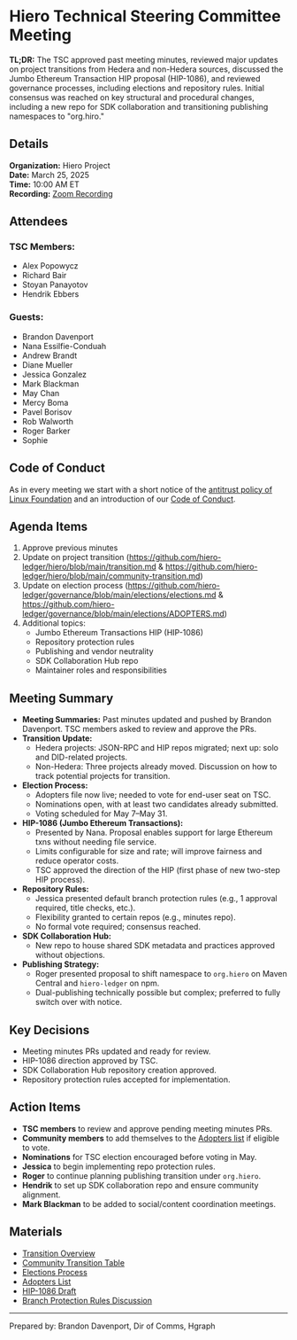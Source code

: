# Hiero Technical Steering Committee Meeting

**TL;DR:** The TSC approved past meeting minutes, reviewed major updates on project transitions from Hedera and non-Hedera sources, discussed the Jumbo Ethereum Transaction HIP proposal (HIP-1086), and reviewed governance processes, including elections and repository rules. Initial consensus was reached on key structural and procedural changes, including a new repo for SDK collaboration and transitioning publishing namespaces to "org.hiro."

## Details

**Organization:** Hiero Project  
**Date:** March 25, 2025  
**Time:** 10:00 AM ET  
**Recording:** [Zoom Recording](https://zoom.us/rec/share/b6zvEFAdiix2Y7WF2agZDIwl3hgIHjvDHCjHYGnBgWbBTjboYAgEYwKnp77mVHMM.Xnp5_wMKj4yvdWfu)

## Attendees

### TSC Members:
- Alex Popowycz
- Richard Bair
- Stoyan Panayotov
- Hendrik Ebbers

### Guests:
- Brandon Davenport
- Nana Essilfie-Conduah
- Andrew Brandt
- Diane Mueller
- Jessica Gonzalez
- Mark Blackman
- May Chan
- Mercy Boma
- Pavel Borisov
- Rob Walworth
- Roger Barker
- Sophie

## Code of Conduct

As in every meeting we start with a short notice of the [antitrust policy of Linux Foundation](https://www.linuxfoundation.org/legal/antitrust-policy) and an introduction of our [Code of Conduct](https://www.lfdecentralizedtrust.org/code-of-conduct).

## Agenda Items

1. Approve previous minutes
2. Update on project transition (https://github.com/hiero-ledger/hiero/blob/main/transition.md & https://github.com/hiero-ledger/hiero/blob/main/community-transition.md)
3. Update on election process (https://github.com/hiero-ledger/governance/blob/main/elections/elections.md & https://github.com/hiero-ledger/governance/blob/main/elections/ADOPTERS.md)
4. Additional topics:
   - Jumbo Ethereum Transactions HIP (HIP-1086)
   - Repository protection rules
   - Publishing and vendor neutrality
   - SDK Collaboration Hub repo
   - Maintainer roles and responsibilities

## Meeting Summary

- **Meeting Summaries:** Past minutes updated and pushed by Brandon Davenport. TSC members asked to review and approve the PRs.
- **Transition Update:**
  - Hedera projects: JSON-RPC and HIP repos migrated; next up: solo and DID-related projects.
  - Non-Hedera: Three projects already moved. Discussion on how to track potential projects for transition.
- **Election Process:**
  - Adopters file now live; needed to vote for end-user seat on TSC.
  - Nominations open, with at least two candidates already submitted.
  - Voting scheduled for May 7–May 31.
- **HIP-1086 (Jumbo Ethereum Transactions):**
  - Presented by Nana. Proposal enables support for large Ethereum txns without needing file service.
  - Limits configurable for size and rate; will improve fairness and reduce operator costs.
  - TSC approved the direction of the HIP (first phase of new two-step HIP process).
- **Repository Rules:**
  - Jessica presented default branch protection rules (e.g., 1 approval required, title checks, etc.).
  - Flexibility granted to certain repos (e.g., minutes repo).
  - No formal vote required; consensus reached.
- **SDK Collaboration Hub:**
  - New repo to house shared SDK metadata and practices approved without objections.
- **Publishing Strategy:**
  - Roger presented proposal to shift namespace to `org.hiero` on Maven Central and `hiero-ledger` on npm.
  - Dual-publishing technically possible but complex; preferred to fully switch over with notice.

## Key Decisions

- Meeting minutes PRs updated and ready for review.
- HIP-1086 direction approved by TSC.
- SDK Collaboration Hub repository creation approved.
- Repository protection rules accepted for implementation.

## Action Items

- **TSC members** to review and approve pending meeting minutes PRs.
- **Community members** to add themselves to the [Adopters list](https://github.com/hiero-ledger/governance/blob/main/elections/ADOPTERS.md) if eligible to vote.
- **Nominations** for TSC election encouraged before voting in May.
- **Jessica** to begin implementing repo protection rules.
- **Roger** to continue planning publishing transition under `org.hiero`.
- **Hendrik** to set up SDK collaboration repo and ensure community alignment.
- **Mark Blackman** to be added to social/content coordination meetings.

## Materials

- [Transition Overview](https://github.com/hiero-ledger/hiero/blob/main/transition.md)
- [Community Transition Table](https://github.com/hiero-ledger/hiero/blob/main/community-transition.md)
- [Elections Process](https://github.com/hiero-ledger/governance/blob/main/elections/elections.md)
- [Adopters List](https://github.com/hiero-ledger/governance/blob/main/elections/ADOPTERS.md)
- [HIP-1086 Draft](https://github.com/hiero-ledger/hip/blob/main/hips/HIP-1086.md)
- [Branch Protection Rules Discussion](https://github.com/hiero-ledger/tsc/discussions/65)

---

Prepared by: Brandon Davenport, Dir of Comms, Hgraph